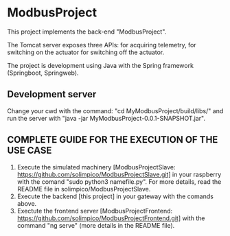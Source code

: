# ModbusProject

This project implements the back-end "ModbusProject". 

The Tomcat server exposes three APIs: 
  for acquiring telemetry, 
  for switching on the actuator
  for switching off the actuator.

The project is development using Java with the Spring framework (Springboot, Springweb).

## Development server

Change your cwd with the command: "cd MyModbusProject/build/libs/" and run the server with "java -jar MyModbusProject-0.0.1-SNAPSHOT.jar".

## COMPLETE GUIDE FOR THE EXECUTION OF THE USE CASE
1) Execute the simulated machinery [ModbusProjectSlave: https://github.com/solimpico/ModbusProjectSlave.git] in your raspberry with the comand "sudo python3 namefile.py".
For more details, read the README file in  solimpico/ModbusProjectSlave.
2) Execute the backend [this project] in your gateway with the comands above. 
3) Exectute the frontend server [ModbusProjectFrontend: https://github.com/solimpico/ModbusProjectFrontend.git] with the command "ng serve" (more details in the README file).
